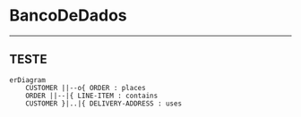 # BancoDeDados

---
TESTE
---
``` mermaid
erDiagram
    CUSTOMER ||--o{ ORDER : places
    ORDER ||--|{ LINE-ITEM : contains
    CUSTOMER }|..|{ DELIVERY-ADDRESS : uses
```
